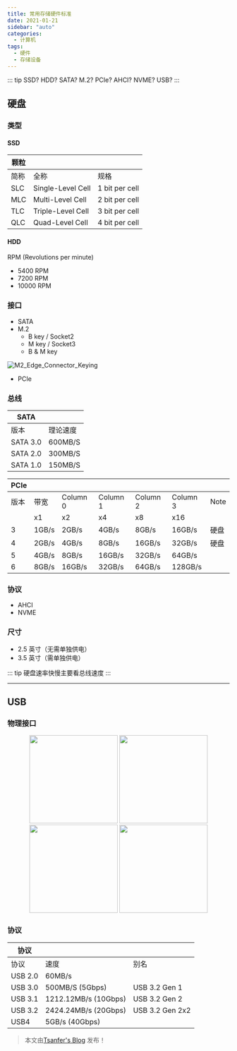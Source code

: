 ```yaml
---
title: 常用存储硬件标准
date: 2021-01-21
sidebar: "auto"
categories:
  - 计算机
tags:
  - 硬件
  - 存储设备
---
```


::: tip
SSD? HDD? SATA? M.2? PCIe? AHCI? NVME? USB?
:::

<!-- more -->

## 硬盘

### 类型

#### SSD

| **颗粒** |                   |                |
| -------- | ----------------- | -------------- |
| 简称     | 全称              | 规格           |
| SLC      | Single-Level Cell | 1 bit per cell |
| MLC      | Multi-Level Cell  | 2 bit per cell |
| TLC      | Triple-Level Cell | 3 bit per cell |
| QLC      | Quad-Level Cell   | 4 bit per cell |

#### HDD

RPM (Revolutions per minute)

- 5400 RPM
- 7200 RPM
- 10000 RPM

### 接口

- SATA
- M.2
  - B key / Socket2
  - M key / Socket3
  - B & M key

![M2_Edge_Connector_Keying](http://cdn-oss.aliyuncs.com/image/M2_Edge_Connector_Keying.svg)

- PCIe

### 总线

| **SATA** |          |
| -------- | -------- |
| 版本     | 理论速度 |
| SATA 3.0 | 600MB/S  |
| SATA 2.0 | 300MB/S  |
| SATA 1.0 | 150MB/S  |

| **PCIe** |       |          |          |          |          |      |
| -------- | ----- | -------- | -------- | -------- | -------- | ---- |
| 版本     | 带宽  | Column 0 | Column 1 | Column 2 | Column 3 | Note |
|          | x1    | x2       | x4       | x8       | x16      |      |
| 3        | 1GB/s | 2GB/s    | 4GB/s    | 8GB/s    | 16GB/s   | 硬盘 |
| 4        | 2GB/s | 4GB/s    | 8GB/s    | 16GB/s   | 32GB/s   | 硬盘 |
| 5        | 4GB/s | 8GB/s    | 16GB/s   | 32GB/s   | 64GB/s   |      |
| 6        | 8GB/s | 16GB/s   | 32GB/s   | 64GB/s   | 128GB/s  |      |

### 协议

- AHCI
- NVME

### 尺寸

- 2.5 英寸（无需单独供电）
- 3.5 英寸（需单独供电）

::: tip
硬盘速率快慢主要看总线速度
:::

---

## USB

### 物理接口

<center>
<img src="http://cdn-oss.aliyuncs.com/image/USB_Micro-B.svg" width=200>
<img src="http://cdn-oss.aliyuncs.com/image/USB_Type-A.svg" width=200>
<img src="http://cdn-oss.aliyuncs.com/image/USB_3.0_Type-A_blue.svg" width=200>
<img src="http://cdn-oss.aliyuncs.com/image/USB_Type-C_receptacle.svg" width=200>
</center>

### 协议

| **协议** |                      |                 |
| -------- | -------------------- | --------------- |
| 协议     | 速度                 | 别名            |
| USB 2.0  | 60MB/s               |                 |
| USB 3.0  | 500MB/S (5Gbps)      | USB 3.2 Gen 1   |
| USB 3.1  | 1212.12MB/s (10Gbps) | USB 3.2 Gen 2   |
| USB 3.2  | 2424.24MB/s (20Gbps) | USB 3.2 Gen 2x2 |
| USB4     | 5GB/s (40Gbps)       |                 |

> 本文由[Tsanfer's Blog](https://tsanfer.xyz) 发布！
